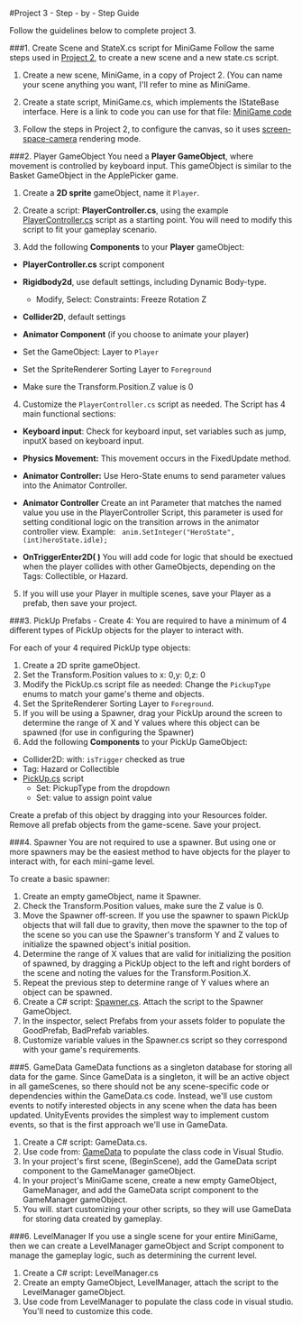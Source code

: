 #Project 3 - Step - by - Step Guide

Follow the guidelines below to complete project 3.

###1. Create Scene and StateX.cs script for MiniGame
Follow the same steps used in [Project 2](https://kdoore.gitbooks.io/cs-2335/content/project-2-create-new-scene-and-state.html), to create a new scene and a new state.cs script.

1.  Create a new scene, MiniGame, in a copy of Project 2. (You can name your scene anything you want, I'll refer to mine as MiniGame.  
 
2.  Create a state script, MiniGame.cs, which implements the IStateBase interface.  Here is a link to code you can use for that file: [MiniGame code](/minigame_-_view.md)

3.  Follow the steps in Project 2, to configure the canvas, so it uses [screen-space-camera](/screen-space_canvas.md) rendering mode.

###2. Player GameObject
You need a **Player GameObject**, where movement is controlled by keyboard input.  This gameObject is similar to the Basket GameObject in the ApplePicker game.  

 1.  Create a **2D sprite** gameObject, name it `Player`. 
 2.  Create a script:  **PlayerController.cs**, using the example [PlayerController.cs](/project-3/playercontroller.md) script as a starting point.  You will need to modify this script to fit your gameplay scenario.
 
 3.  Add the following **Components** to your **Player** gameObject:
  - **PlayerController.cs**  script component
  - **Rigidbody2d**, use default settings, including Dynamic Body-type.  
      - Modify, Select: Constraints: Freeze Rotation Z
  - **Collider2D**, default settings
  - **Animator Component** (if you choose to animate your player)
  
  - Set the GameObject: Layer to `Player`
  - Set the SpriteRenderer Sorting Layer to `Foreground`
  - Make sure the Transform.Position.Z value is 0
  
 4.  Customize the `PlayerController.cs` script as needed.  The Script has 4 main functional sections:
  - **Keyboard input**: Check for keyboard input, set variables such as jump, inputX based on keyboard input. 
  - **Physics Movement:** This movement occurs in the FixedUpdate method.  
  - **Animator Controller:** Use Hero-State enums to send parameter values into the Animator Controller.
  - **Animator Controller**  Create an int Parameter that matches the named value you use in the PlayerController Script, this parameter is used for setting conditional logic on the transition arrows in the animator controller view.  Example: ` anim.SetInteger("HeroState", (int)heroState.idle);`

  - **OnTriggerEnter2D( )**  You will add code for logic that should be exectued when the player collides with other GameObjects, depending on the Tags:  Collectible, or Hazard.
  5. If you will use your Player in multiple scenes, save your Player as a prefab, then save your project.
  
###3. PickUp Prefabs - Create 4:
You are required to have a minimum of 4 different types of PickUp objects for the player to interact with.  

For each of your 4 required PickUp type objects:   
1. Create a 2D sprite gameObject.
2. Set the Transform.Position values to x: 0,y: 0,z: 0 
2. Modify the PickUp.cs script file as needed:  Change the `PickupType` enums to match your game's theme and objects.
3.  Set the SpriteRenderer Sorting Layer to `Foreground`.
4.  If you will be using a Spawner, drag your PickUp around the screen to determine the range of X and Y values where this object can be spawned (for use in configuring the Spawner)
5.  Add the following **Components** to your PickUp GameObject:
 - Collider2D:  with: `isTrigger` checked as true
 - Tag:  Hazard or Collectible
 - [PickUp.cs](/pickup_items.md) script
    - Set: PickupType from the dropdown
    - Set: value to assign point value
     
Create a prefab of this object by dragging into your Resources folder.  
Remove all prefab objects from the game-scene. 
Save your project.

###4. Spawner 
You are not required to use a spawner. But using one or more spawners may be the easiest method to have objects for the player to interact with, for each mini-game level.

To create a basic spawner:
1.  Create an empty gameObject, name it Spawner.
2.  Check the Transform.Position values, make sure the Z value is 0.  
3.  Move the Spawner off-screen. If you use the spawner to spawn PickUp objects that will fall due to gravity, then move the spawner to the top of the scene so you can use the Spawner's transform Y and Z values to initialize the spawned object's initial position.
4.  Determine the range of X values that are valid for initializing the position of spawned, by dragging a PickUp object to the left and right borders of the scene and noting the values for the Transform.Position.X.
5.  Repeat the previous step to determine range of Y values where an object can be spawned.
5.  Create a C# script: [Spawner.cs](/project-3/simple-spawner.md).   Attach the script to the Spawner GameObject.
6.  In the inspector, select Prefabs from your assets folder to populate the GoodPrefab, BadPrefab variables.
7.  Customize variable values in the Spawner.cs script so they correspond with your game's requirements.

    
###5. GameData
GameData functions as a singleton database for storing all data for the game.  Since GameData is a singleton, it will be an active object in all gameScenes, so there should not be any scene-specific code or dependencies within the GameData.cs code.  Instead, we'll use custom events to notify interested objects in any scene when the data has been updated.  UnityEvents provides the simplest way to implement custom events, so that is the first approach we'll use in GameData.

1.  Create a C# script:  GameData.cs.
2.  Use code from: [GameData](/project-3/gamedata-with-unityevent.md) to populate the class code in Visual Studio. 
3.  In your project's first scene, (BeginScene), add the GameData script component to the GameManager gameObject.  
4.  In your project's MiniGame scene, create a new empty  GameObject, GameManager, and add the GameData script component to the GameManager gameObject.
5.  You will. start customizing your other scripts, so they will use GameData for storing data created by gameplay.

###6. LevelManager
If you use a single scene for your entire MiniGame, then we can create a LevelManager gameObject and Script component to manage the gameplay logic, such as determining the current level.

1.  Create a C# script:  LevelManager.cs
2.  Create an empty GameObject, LevelManager, attach the script to the LevelManager gameObject.
3.  Use code from LevelManager to populate the class code in visual studio.  You'll need to customize this code.



   
  
  